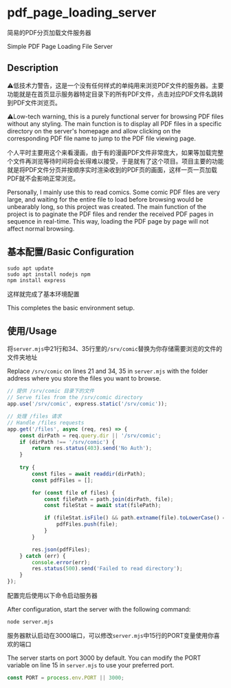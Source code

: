 # pdf_page_loading_server

简易的PDF分页加载文件服务器

Simple PDF Page Loading File Server

## Description

⚠️低技术力警告，这是一个没有任何样式的单纯用来浏览PDF文件的服务器。主要功能就是在首页显示服务器特定目录下的所有PDF文件，点击对应PDF文件名跳转到PDF文件浏览页。

⚠️Low-tech warning, this is a purely functional server for browsing PDF files without any styling. The main function is to display all PDF files in a specific directory on the server's homepage and allow clicking on the corresponding PDF file name to jump to the PDF file viewing page.

个人平时主要用这个来看漫画，由于有的漫画PDF文件非常庞大，如果等加载完整个文件再浏览等待时间将会长得难以接受，于是就有了这个项目。项目主要的功能就是将PDF文件分页并按顺序实时渲染收到的PDF页的画面，这样一页一页加载PDF就不会影响正常浏览。

Personally, I mainly use this to read comics. Some comic PDF files are very large, and waiting for the entire file to load before browsing would be unbearably long, so this project was created. The main function of the project is to paginate the PDF files and render the received PDF pages in sequence in real-time. This way, loading the PDF page by page will not affect normal browsing.

## 基本配置/Basic Configuration

```shell
sudo apt update
sudo apt install nodejs npm
npm install express
```
这样就完成了基本环境配置

This completes the basic environment setup.

## 使用/Usage

将`server.mjs`中21行和34、35行里的`/srv/comic`替换为你存储需要浏览的文件的文件夹地址

Replace `/srv/comic` on lines 21 and 34, 35 in `server.mjs` with the folder address where you store the files you want to browse.

```JavaScript
// 提供 /srv/comic 目录下的文件
// Serve files from the /srv/comic directory
app.use('/srv/comic', express.static('/srv/comic'));
```

```JavaScript
// 处理 /files 请求
// Handle /files requests
app.get('/files', async (req, res) => {
    const dirPath = req.query.dir || '/srv/comic';
    if (dirPath !== '/srv/comic') {
        return res.status(403).send('No Auth');
    }
    
    try {
        const files = await readdir(dirPath);
        const pdfFiles = [];

        for (const file of files) {
            const filePath = path.join(dirPath, file);
            const fileStat = await stat(filePath);

            if (fileStat.isFile() && path.extname(file).toLowerCase() === '.pdf') {
                pdfFiles.push(file);
            }
        }

        res.json(pdfFiles);
    } catch (err) {
        console.error(err);
        res.status(500).send('Failed to read directory');
    }
});

```

配置完后使用以下命令启动服务器

After configuration, start the server with the following command:

```shell
node server.mjs
```
服务器默认启动在3000端口，可以修改`server.mjs`中15行的PORT变量使用你喜欢的端口

The server starts on port 3000 by default. You can modify the PORT variable on line 15 in `server.mjs` to use your preferred port.

```JavaScript
const PORT = process.env.PORT || 3000;
```

